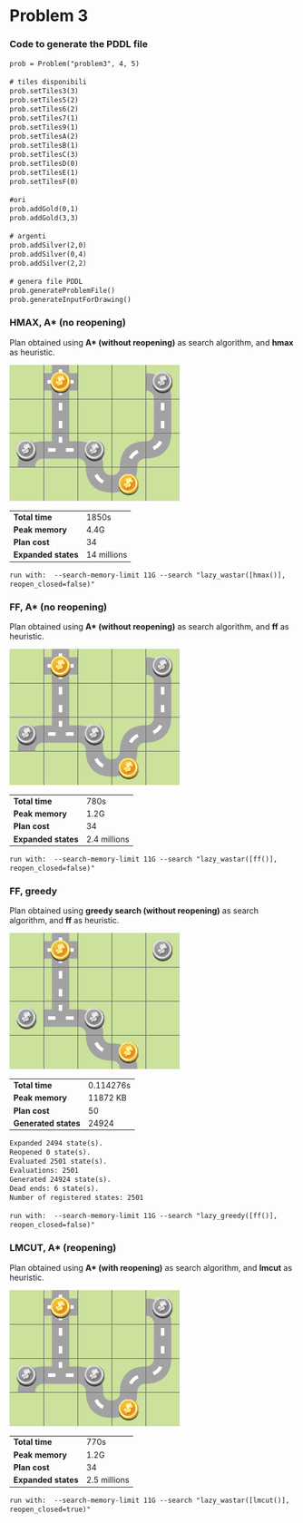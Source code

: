 # Problem 3

### Code to generate the PDDL file

	prob = Problem("problem3", 4, 5)
	
	# tiles disponibili
	prob.setTiles3(3)
	prob.setTiles5(2)
	prob.setTiles6(2)
	prob.setTiles7(1)
	prob.setTiles9(1)
	prob.setTilesA(2)
	prob.setTilesB(1)
	prob.setTilesC(3)
	prob.setTilesD(0)
	prob.setTilesE(1)
	prob.setTilesF(0)
	
	#ori
	prob.addGold(0,1)
	prob.addGold(3,3)
	
	# argenti
	prob.addSilver(2,0)
	prob.addSilver(0,4)
	prob.addSilver(2,2)
	
	# genera file PDDL
	prob.generateProblemFile()
	prob.generateInputForDrawing()

### HMAX, A* (no reopening)

Plan obtained using **A\* (without reopening)** as search algorithm, and **hmax** as heuristic.

<img src="problem3_sas_plan_hmax.png" alt="plan" width="300"/>

| | |
|--|--|
| **Total time** | 1850s |
| **Peak memory** | 4.4G |
| **Plan cost** | 34 |
| **Expanded states** | 14 millions |

	run with:  --search-memory-limit 11G --search "lazy_wastar([hmax()], reopen_closed=false)"


### FF, A* (no reopening)

Plan obtained using **A\* (without reopening)** as search algorithm, and **ff** as heuristic.

<img src="problem3_sas_plan_ff.png" alt="plan" width="300"/>

| | |
|--|--|
| **Total time** | 780s |
| **Peak memory** | 1.2G |
| **Plan cost** | 34 |
| **Expanded states** | 2.4 millions |

	run with:  --search-memory-limit 11G --search "lazy_wastar([ff()], reopen_closed=false)"

 
 ### FF, greedy

Plan obtained using **greedy search (without reopening)** as search algorithm, and **ff** as heuristic.

<img src="problem3_sas_plan_ff_greedy.png" alt="plan" width="300"/>

| | |
|--|--|
| **Total time** | 0.114276s |
| **Peak memory** | 11872 KB |
| **Plan cost** | 50 |
| **Generated states** | 24924 |

	Expanded 2494 state(s).
	Reopened 0 state(s).
	Evaluated 2501 state(s).
	Evaluations: 2501
	Generated 24924 state(s).
	Dead ends: 6 state(s).
	Number of registered states: 2501

	run with:  --search-memory-limit 11G --search "lazy_greedy([ff()], reopen_closed=false)"

 
  ### LMCUT, A* (reopening)

Plan obtained using **A\* (with reopening)** as search algorithm, and **lmcut** as heuristic.

<img src="problem3_sas_plan_lmcut.png" alt="plan" width="300"/>

| | |
|--|--|
| **Total time** | 770s |
| **Peak memory** | 1.2G |
| **Plan cost** | 34 |
| **Expanded states** | 2.5 millions |

	run with:  --search-memory-limit 11G --search "lazy_wastar([lmcut()], reopen_closed=true)"
 
